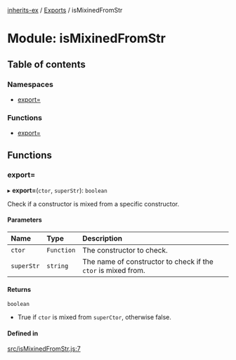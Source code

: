 [inherits-ex](../README.md) / [Exports](../modules.md) / isMixinedFromStr

# Module: isMixinedFromStr

## Table of contents

### Namespaces

- [export&#x3D;](isMixinedFromStr.export_.md)

### Functions

- [export&#x3D;](isMixinedFromStr.md#export&#x3D;)

## Functions

### export&#x3D;

▸ **export=**(`ctor`, `superStr`): `boolean`

Check if a constructor is mixed from a specific constructor.

#### Parameters

| Name | Type | Description |
| :------ | :------ | :------ |
| `ctor` | `Function` | The constructor to check. |
| `superStr` | `string` | The name of constructor to check if the `ctor` is mixed from. |

#### Returns

`boolean`

- True if `ctor` is mixed from `superCtor`, otherwise false.

#### Defined in

[src/isMixinedFromStr.js:7](https://github.com/snowyu/inherits-ex.js/blob/2bbec9d/src/isMixinedFromStr.js#L7)
